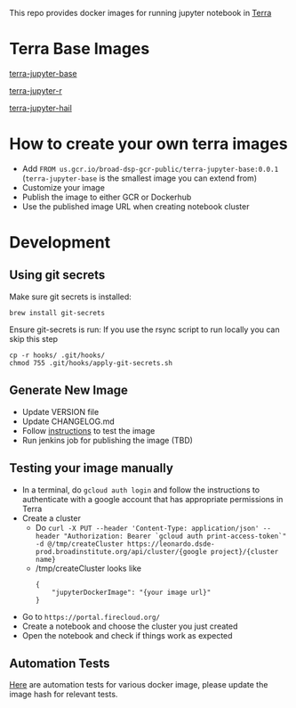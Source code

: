 This repo provides docker images for running jupyter notebook in [Terra](https://app.terra.bio)

# Terra Base Images
[terra-jupyter-base](terra-jupyter-base/README.md)

[terra-jupyter-r](terra-jupyter-r/README.md)

[terra-jupyter-hail](terra-jupyter-hail/README.md)

# How to create your own terra images
* Add `FROM us.gcr.io/broad-dsp-gcr-public/terra-jupyter-base:0.0.1` (`terra-jupyter-base` is the smallest image you can extend from)
* Customize your image
* Publish the image to either GCR or Dockerhub
* Use the published image URL when creating notebook cluster

# Development
## Using git secrets
Make sure git secrets is installed:
```
brew install git-secrets
```
Ensure git-secrets is run: If you use the rsync script to run locally you can skip this step

```
cp -r hooks/ .git/hooks/
chmod 755 .git/hooks/apply-git-secrets.sh
```

## Generate New Image
- Update VERSION file
- Update CHANGELOG.md
- Follow [instructions](https://broadworkbench.atlassian.net/wiki/spaces/AP/pages/100401153/Testing+notebook+functionality+with+Fiab) to test the image
- Run jenkins job for publishing the image (TBD)

## Testing your image manually
- In a terminal, do `gcloud auth login` and follow the instructions to authenticate with a google account that has appropriate permissions in Terra
- Create a cluster
  - Do ```curl -X PUT --header 'Content-Type: application/json' --header "Authorization: Bearer `gcloud auth print-access-token`" -d @/tmp/createCluster https://leonardo.dsde-prod.broadinstitute.org/api/cluster/{google project}/{cluster name}```
  - /tmp/createCluster looks like
    ```
    {
        "jupyterDockerImage": "{your image url}"
    }
    ```
- Go to `https://portal.firecloud.org/`
- Create a notebook and choose the cluster you just created
- Open the notebook and check if things work as expected

## Automation Tests
[Here](https://github.com/DataBiosphere/leonardo/tree/develop/automation/src/test/scala/org/broadinstitute/dsde/workbench/leonardo/notebooks) are automation tests for various docker image, please update the image hash for relevant tests.